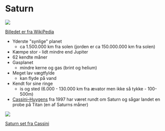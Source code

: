 # Saturn

![](https://upload.wikimedia.org/wikipedia/commons/thumb/c/c7/Saturn_during_Equinox.jpg/1920px-Saturn_during_Equinox.jpg)

[Billedet er fra WikiPedia](https://upload.wikimedia.org/wikipedia/commons/thumb/c/c7/Saturn_during_Equinox.jpg/1920px-Saturn_during_Equinox.jpg)

- Yderste "synlige" planet
  - ca 1.500.000 km fra solen (jorden er ca 150.000.000 km fra solen)    
- Kæmpe stor - lidt mindre end Jupiter 
- 62 kendte måner
- Gasplanet
  - mindre kerne og gas (brint og helium)
- Meget lav vægtfylde
  - kan flyde på vand
- Kendt for sine ringe
  - is og sted (6.000 - 130.000 km fra ævator men ikke så tykke - 100-500m)
- [Cassini–Huygens](https://en.wikipedia.org/wiki/Cassini%E2%80%93Huygens) fra 1997 har været rundt om Saturn og sågar landet en probe på Titan (en af Saturns måner)

![](https://upload.wikimedia.org/wikipedia/commons/e/ea/8423_20181_1saturn2016.jpg)

[Saturn set fra Cassini](https://en.wikipedia.org/wiki/Cassini%E2%80%93Huygens#/media/File:8423_20181_1saturn2016.jpg)
